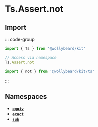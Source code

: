 # Ts.Assert.not

## Import

::: code-group

```typescript [Namespace]
import { Ts } from '@wollybeard/kit'

// Access via namespace
Ts.Assert.not
```

```typescript [Barrel]
import { not } from '@wollybeard/kit/ts'
```

:::

## Namespaces

- [**`equiv`**](/api/ts/assert/not/equiv)
- [**`exact`**](/api/ts/assert/not/exact)
- [**`sub`**](/api/ts/assert/not/sub)
